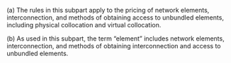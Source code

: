 (a) The rules in this subpart apply to the pricing of network elements, interconnection, and methods of obtaining access to unbundled elements, including physical collocation and virtual collocation.

(b) As used in this subpart, the term “element” includes network elements, interconnection, and methods of obtaining interconnection and access to unbundled elements.

